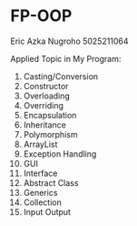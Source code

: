 # FP-OOP
Eric Azka Nugroho
5025211064

Applied Topic in My Program:

1. Casting/Conversion
2. Constructor
3. Overloading
4. Overriding
5. Encapsulation
6. Inheritance
7. Polymorphism 
8. ArrayList
9. Exception Handling
10. GUI
11. Interface
12. Abstract Class
13. Generics
14. Collection
15. Input Output

